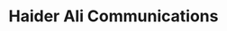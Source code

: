 ---
title: "Haider Ali Communications"
url: /karachi/haider-ali-communications/
shop: mobile phone
---
